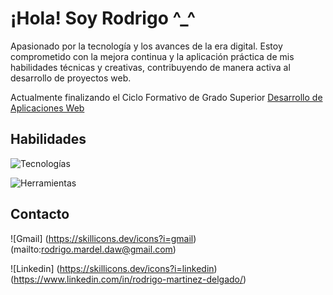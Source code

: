 # ¡Hola! Soy Rodrigo ^\_^

Apasionado por la tecnología y los avances de la era digital. Estoy comprometido con la mejora continua y la aplicación práctica de mis habilidades técnicas y creativas, contribuyendo de manera activa al desarrollo de proyectos web.

Actualmente finalizando el Ciclo Formativo de Grado Superior [Desarrollo de Aplicaciones Web](https://github.com/rodrigomardel/Desarrollo-de-Aplicaciones-Web)

## Habilidades

![Tecnologías](https://skillicons.dev/icons?i=html,css,js,java,php,mysql)

![Herramientas](https://skillicons.dev/icons?i=eclipse,vscode,bootstrap,git,ps)

## Contacto

![Gmail] (https://skillicons.dev/icons?i=gmail)(mailto:rodrigo.mardel.daw@gmail.com)

![Linkedin] (https://skillicons.dev/icons?i=linkedin)(https://www.linkedin.com/in/rodrigo-martinez-delgado/)
